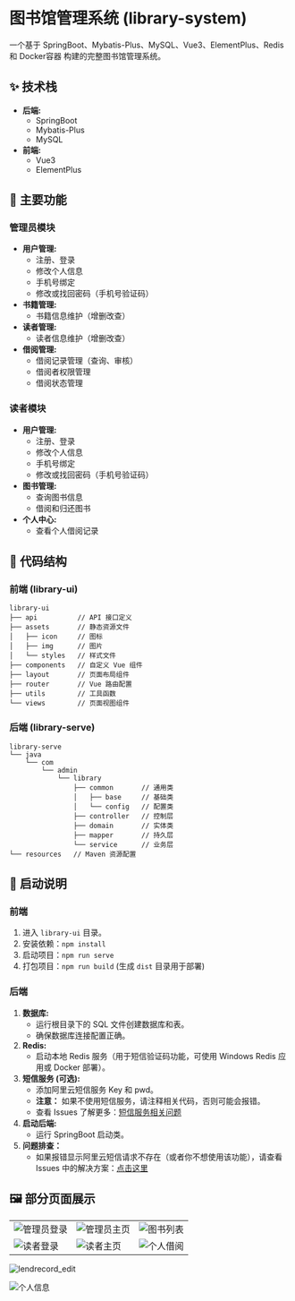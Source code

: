 # 图书馆管理系统 (library-system)

一个基于 SpringBoot、Mybatis-Plus、MySQL、Vue3、ElementPlus、Redis 和 Docker容器 构建的完整图书馆管理系统。

## ✨ 技术栈

*   **后端:**
    *   SpringBoot
    *   Mybatis-Plus
    *   MySQL
*   **前端:**
    *   Vue3
    *   ElementPlus

## 🎯 主要功能

### 管理员模块

*   **用户管理:**
    *   注册、登录
    *   修改个人信息
    *   手机号绑定
    *   修改或找回密码（手机号验证码）
*   **书籍管理:**
    *   书籍信息维护（增删改查）
*   **读者管理:**
    *   读者信息维护（增删改查）
*   **借阅管理:**
    *   借阅记录管理（查询、审核）
    *   借阅者权限管理
    *   借阅状态管理

### 读者模块

*   **用户管理:**
    *   注册、登录
    *   修改个人信息
    *   手机号绑定
    *   修改或找回密码（手机号验证码）
*   **图书管理:**
    *   查询图书信息
    *   借阅和归还图书
*   **个人中心:**
    *   查看个人借阅记录

## 📁 代码结构

### 前端 (library-ui)

```
library-ui
├── api          // API 接口定义
├── assets       // 静态资源文件
│   ├── icon     // 图标
│   ├── img      // 图片
│   └── styles   // 样式文件
├── components   // 自定义 Vue 组件
├── layout       // 页面布局组件
├── router       // Vue 路由配置
├── utils        // 工具函数
└── views        // 页面视图组件
```

### 后端 (library-serve)

```
library-serve
└── java
    └── com
        └── admin
            └── library
                ├── common       // 通用类
                │   ├── base     // 基础类
                │   └── config   // 配置类
                ├── controller   // 控制层
                ├── domain       // 实体类
                ├── mapper       // 持久层
                └── service      // 业务层
└── resources   // Maven 资源配置
```

## 🚀 启动说明

### 前端

1.  进入 `library-ui` 目录。
2.  安装依赖：`npm install`
3.  启动项目：`npm run serve`
4.  打包项目：`npm run build` (生成 `dist` 目录用于部署)

### 后端

1.  **数据库:**
    *   运行根目录下的 SQL 文件创建数据库和表。
    *   确保数据库连接配置正确。
2.  **Redis:**
    *   启动本地 Redis 服务（用于短信验证码功能，可使用 Windows Redis 应用或 Docker 部署）。
3.  **短信服务 (可选):**
    *   添加阿里云短信服务 Key 和 pwd。
    *   **注意：** 如果不使用短信服务，请注释相关代码，否则可能会报错。
    *   查看 Issues 了解更多：[短信服务相关问题](https://github.com/wzunjh/Library-Management-System/issues/1)
4.  **启动后端:**
    *   运行 SpringBoot 启动类。
5. **问题排查：**
    * 如果报错显示阿里云短信请求不存在（或者你不想使用该功能），请查看 Issues 中的解决方案：[点击这里](https://github.com/wzunjh/Library-Management-System/issues/1)

## 🖼️ 部分页面展示

|  |  |  |
|---|---|---|
| <img src="vue/public/图片3.png" alt="管理员登录">  | <img src="vue/public/图片6.png" alt="管理员主页">   | <img src="vue/public/图片.png" alt="图书列表"> |
| <img src="vue/public/图片1.png" alt="读者登录"> | <img src="vue/public/图片2.png" alt="读者主页">  | <img src="vue/public/图片8.png" alt="个人借阅">  |

![lendrecord_edit](https://github.com/user-attachments/assets/e00f0599-4b22-4e3d-bf33-165546bdb63d)

<img src="vue/public/图片9.png" alt="个人信息">


